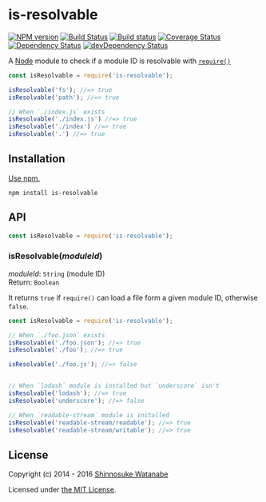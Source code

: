 # is-resolvable

[![NPM version](https://img.shields.io/npm/v/is-resolvable.svg)](https://www.npmjs.com/package/is-resolvable)
[![Build Status](https://travis-ci.org/shinnn/is-resolvable.svg?branch=master)](https://travis-ci.org/shinnn/is-resolvable)
[![Build status](https://ci.appveyor.com/api/projects/status/ww1cdpignehlasbs?svg=true)](https://ci.appveyor.com/project/ShinnosukeWatanabe/is-resolvable)
[![Coverage Status](https://img.shields.io/coveralls/shinnn/is-resolvable.svg)](https://coveralls.io/r/shinnn/is-resolvable)
[![Dependency Status](https://img.shields.io/david/shinnn/is-resolvable.svg?label=deps)](https://david-dm.org/shinnn/is-resolvable)
[![devDependency Status](https://img.shields.io/david/dev/shinnn/is-resolvable.svg?label=devDeps)](https://david-dm.org/shinnn/is-resolvable#info=devDependencies)

A [Node](https://nodejs.org/) module to check if a module ID is resolvable with [`require()`](https://nodejs.org/api/globals.html#globals_require)

```javascript
const isResolvable = require('is-resolvable');

isResolvable('fs'); //=> true
isResolvable('path'); //=> true

// When `./index.js` exists
isResolvable('./index.js') //=> true
isResolvable('./index') //=> true
isResolvable('.') //=> true
```

## Installation

[Use npm.](https://docs.npmjs.com/cli/install)

```
npm install is-resolvable
```

## API

```javascript
const isResolvable = require('is-resolvable');
```

### isResolvable(*moduleId*)

*moduleId*: `String` (module ID)  
Return: `Boolean`

It returns `true` if `require()` can load a file form a given module ID, otherwise `false`.

```javascript
const isResolvable = require('is-resolvable');

// When `./foo.json` exists
isResolvable('./foo.json'); //=> true
isResolvable('./foo'); //=> true

isResolvable('./foo.js'); //=> false


// When `lodash` module is installed but `underscore` isn't
isResolvable('lodash'); //=> true
isResolvable('underscore'); //=> false

// When `readable-stream` module is installed
isResolvable('readable-stream/readable'); //=> true
isResolvable('readable-stream/writable'); //=> true
```

## License

Copyright (c) 2014 - 2016 [Shinnosuke Watanabe](https://github.com/shinnn)

Licensed under [the MIT License](./LICENSE).
